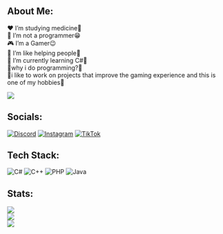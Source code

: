 ## About Me:
❤️ I’m studying medicine🙂<br>🌱 I’m not a programmer😁<br>🎮 I’m a Gamer😉<br>🌟 I’m like helping people🌟<br>🌱 I’m currently learning C#🐾<br>💬why i do programming?🤔<br>💫i like to work on projects that improve the gaming experience and this is one of my hobbies🌌

[![](https://visitcount.itsvg.in/api?id=SofiaTheRabbit905&icon=4&color=6)](https://visitcount.itsvg.in)

## Socials:
[![Discord](https://img.shields.io/badge/Discord-%237289DA.svg?logo=discord&logoColor=white)](https://discord.gg/https://discord-avatar.com/en/user/874867657323712534) [![Instagram](https://img.shields.io/badge/Instagram-%23E4405F.svg?logo=Instagram&logoColor=white)](https://instagram.com/SofiaTheRabbit905) [![TikTok](https://img.shields.io/badge/TikTok-%23000000.svg?logo=TikTok&logoColor=white)](https://tiktok.com/@SofiaTheRabbit905) 

## Tech Stack:
![C#](https://img.shields.io/badge/c%23-%23239120.svg?style=flat-square&logo=c-sharp&logoColor=white) ![C++](https://img.shields.io/badge/c++-%2300599C.svg?style=flat-square&logo=c%2B%2B&logoColor=white) ![PHP](https://img.shields.io/badge/php-%23777BB4.svg?style=flat-square&logo=php&logoColor=white) ![Java](https://img.shields.io/badge/java-%23ED8B00.svg?style=flat-square&logo=java&logoColor=white)
## Stats:
![](https://github-readme-stats.vercel.app/api?username=SofiaTheRabbit905&theme=dark&hide_border=false&include_all_commits=false&count_private=false)<br/>
![](https://github-readme-streak-stats.herokuapp.com/?user=SofiaTheRabbit905&theme=dark&hide_border=false)<br/>
![](https://github-readme-stats.vercel.app/api/top-langs/?username=SofiaTheRabbit905&theme=dark&hide_border=false&include_all_commits=false&count_private=false&layout=compact)
